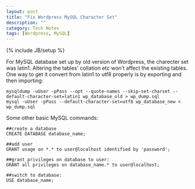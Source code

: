 ```yaml
---
layout: post
title: "Fix Wordpress MySQL Character Set"
description: ""
category: Tech Notes
tags: [Wordpress, MySQL]
---
```

{% include JB/setup %}

For MySQL database set up by old version of Wordpress, the charecter set was latin1. Altering the tables' collation etc won't affect the existing tables. One way to get it convert from latin1 to utf8 properly is by exporting and then importing:

	mysqldump -uUser -pPass --opt --quote-names --skip-set-charset --default-character-set=latin1 wp_database_old > wp_dump.sql
	mysql -uUser -pPass --default-character-set=utf8 wp_database_new < wp_dump.sql
	
Some other basic MySQL commands:

	##create a database
	CREATE DATABASE database_name;
	
	##add user
	GRANT usage on *.* to user@localhost identified by 'password';
	
	##grant privileges on database to user:
	GRANT all privileges on database_name.* to user@localhost;

	##switch to database:
	USE database_name;